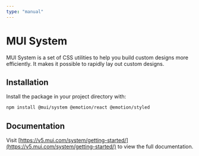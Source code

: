 ```yaml
---
type: "manual"
---
```


# MUI System

MUI System is a set of CSS utilities to help you build custom designs more efficiently. It makes it possible to rapidly lay out custom designs.

## Installation

Install the package in your project directory with:

<!-- #default-branch-switch -->

```bash
npm install @mui/system @emotion/react @emotion/styled
```

## Documentation

<!-- #default-branch-switch -->

Visit [https://v5.mui.com/system/getting-started/](https://v5.mui.com/system/getting-started/) to view the full documentation.
